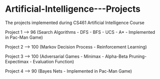 # Artificial-Intelligence---Projects
The projects implemented during CS461 Artificial Intelligence Course

Project 1 --> 96 (Search Algorithms - DFS - BFS - UCS - A* - Implemented in Pac-Man Game)

Project 2 --> 100 (Markov Decision Process - Reinforcement Learning)

Project 3 --> 100 (Adversarial Games - Minimax - Alpha-Beta Pruning- Expectimax - Evaluation Function)

Project 4 --> 90 (Bayes Nets - Implemented in Pac-Man Game)
